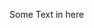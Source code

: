 <div id="text"></div>
 
<script>
document.getElementById("text").innerHTML = "Text added by JavaScript code";
</script>

Some Text in here
